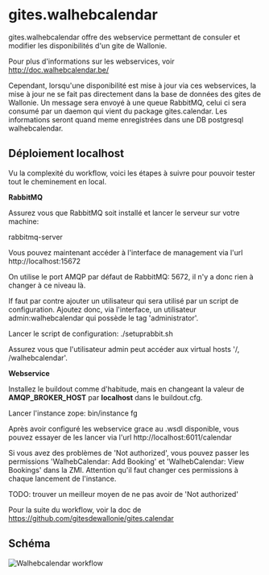 gites.walhebcalendar
====================

gites.walhebcalendar offre des webservice permettant de consuler et modifier les disponibilités d'un gite de Wallonie.

Pour plus d'informations sur les webservices, voir http://doc.walhebcalendar.be/

Cependant, lorsqu'une disponibilité est mise à jour via ces webservices, la mise à jour ne se fait pas directement dans la base de données des gites de Wallonie. Un message sera envoyé à une queue RabbitMQ, celui ci sera consumé par un daemon qui vient du package gites.calendar. Les informations seront quand meme enregistrées dans une DB postgresql walhebcalendar.


Déploiement localhost
---------------------

Vu la complexité du workflow, voici les étapes à suivre pour pouvoir tester tout le cheminement en local.

**RabbitMQ**

Assurez vous que RabbitMQ soit installé et lancer le serveur sur votre machine:

rabbitmq-server

Vous pouvez maintenant accéder à l'interface de management via l'url http://localhost:15672

On utilise le port AMQP par défaut de RabbitMQ: 5672, il n'y a donc rien à changer à ce niveau là.

If faut par contre ajouter un utilisateur qui sera utilisé par un script de configuration. Ajoutez donc, via l'interface, un utilisateur admin:walhebcalendar qui possède le tag 'administrator'.

Lancer le script de configuration: ./setuprabbit.sh

Assurez vous que l'utilisateur admin peut accéder aux virtual hosts '/, /walhebcalendar'.


**Webservice**

Installez le buildout comme d'habitude, mais en changeant la valeur de **AMQP_BROKER_HOST** par **localhost** dans le buildout.cfg.

Lancer l'instance zope: bin/instance fg

Après avoir configuré les webservice grace au .wsdl disponible, vous pouvez essayer de les lancer via l'url http://localhost:6011/calendar

Si vous avez des problèmes de 'Not authorized', vous pouvez passer les permissions 'WalhebCalendar: Add Booking' et 'WalhebCalendar: View Bookings' dans la ZMI. Attention qu'il faut changer ces permissions à chaque lancement de l'instance.

TODO: trouver un meilleur moyen de ne pas avoir de 'Not authorized'

Pour la suite du workflow, voir la doc de https://github.com/gitesdewallonie/gites.calendar


Schéma
------

![Walhebcalendar workflow](https://www.lucidchart.com/publicSegments/view/55706155-0af0-4db6-9278-59a90a0050c0/image.png)
